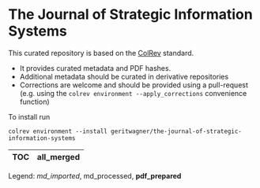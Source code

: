 # The Journal of Strategic Information Systems

This curated repository is based on the [ColRev](https://github.com/geritwagner/colrev_core) standard.

- It provides curated metadata and PDF hashes.
- Additional metadata should be curated in derivative repositories
- Corrections are welcome and should be provided using a pull-request (e.g. using the `colrev environment --apply_corrections` convenience function)

To install run

```
colrev environment --install geritwagner/the-journal-of-strategic-information-systems
```

<!-- TABLE_SUMMARY -->

|TOC           |all_merged      |
|--------------|----------------|

Legend: *md_imported*, md_processed, **pdf_prepared**
